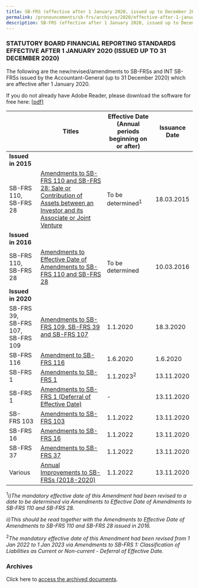 ```yaml
---
title: SB-FRS (effective after 1 January 2020, issued up to December 2020)
permalink: /pronouncements/sb-frs/archives/2020/effective-after-1-january-2020-issued-up-to-december-2020/
description: SB-FRS (effective after 1 January 2020, issued up to December 2020)
---
```

### STATUTORY BOARD FINANCIAL REPORTING STANDARDS EFFECTIVE AFTER 1 JANUARY 2020 (ISSUED UP TO 31 DECEMBER 2020)

The following are the new/revised/amendments to SB-FRSs and INT SB-FRSs issued by the Accountant-General (up to 31 December 2020) which are affective after 1 January 2020.

If you do not already have Adobe Reader, please download the software for free here: [\[pdf\]](http://www.adobe.com/products/acrobat/readstep2.html)

|  | Titles | Effective Date (Annual periods beginning on or after) | Issuance Date |
| - | - | - | - |
| **Issued in 2015** |  |  |  |
| SB-FRS 110,<br>SB-FRS 28 | [Amendments to SB-FRS 110 and SB-FRS 28: Sale or Contribution of Assets between an Investor and its Associate or Joint Venture](/files/Docs/Default%20Source/Sb%20Frs/Aft%201%20Jan%202019%20to%20Dec%202019/Titles/amendments_to_sb-frs_110_and_sb-frs_28.pdf) | To be determined<sup>1</sup> | 18.03.2015 |
| **Issued in 2016** |  |  |  |
| SB-FRS 110,<br>SB-FRS 28 | [Amendments to Effective Date of Amendments to SB-FRS 110 and SB-FRS 28](/files/Docs/Default%20Source/Sb%20Frs/Aft%201%20Jan%202019%20to%20Dec%202019/Titles/amendments_to_effective_date_of_amendments_to_sb-frs_110_and_sb-frs_28.pdf) | To be determined | 10.03.2016 |
| **Issued in 2020** |  |  |  |
| SB-FRS 39,<br>SB-FRS 107,<br>SB-FRS 109 | [Amendments to SB-FRS 109, SB-FRS 39 and SB-FRS 107](/files/Docs/Default%20Source/Sb%20Frs/Aft%201%20Jan%202020%20to%20Dec%202020/amendments-to-sb-frs-109-sb-frs-39-and-sb-frs-107.pdf) | 1.1.2020 | 18.3.2020 |
| SB-FRS 116 | [Amendment to SB-FRS 116](/files/Docs/Default%20Source/Default%20Document%20Library/amendment-to-sb-frs-116-covid-19-related-rent-concessions.pdf) | 1.6.2020 | 1.6.2020 |
| SB-FRS 1 | [Amendments to SB-FRS 1](/files/Docs/Default%20Source/Sb%20Frs/Aft%201%20Jan%202020%20to%20Dec%202020/amendments-to-sb-frs-1.pdf) | 1.1.2023<sup>2</sup> | 13.11.2020 |
| SB-FRS 1 | [Amendments to SB-FRS 1 (Deferral of Effective Date)](/files/Docs/Default%20Source/Sb%20Frs/Aft%201%20Jan%202020%20to%20Dec%202020/amendments-to-sb-frs-1---deferral-of-effective-date.pdf) | - | 13.11.2020 |
| SB-FRS 103 | [Amendments to SB-FRS 103](/files/Docs/Default%20Source/Default%20Document%20Library/amendments-to-sb-frs-103.pdf) | 1.1.2022 | 13.11.2020 |
| SB-FRS 16 | [Amendments to SB-FRS 16](/files/Docs/Default%20Source/Sb%20Frs/Aft%201%20Jan%202020%20to%20Dec%202020/amendments-to-sb-frs-16.pdf) | 1.1.2022 | 13.11.2020 |
| SB-FRS 37 | [Amendments to SB-FRS 37](/files/Docs/Default%20Source/Sb%20Frs/Aft%201%20Jan%202020%20to%20Dec%202020/amendments-to-sb-frs-37.pdf) | 1.1.2022 | 13.11.2020 |
| Various | [Annual Improvements to SB-FRSs (2018-2020)](/files/Docs/Default%20Source/Sb%20Frs/Aft%201%20Jan%202020%20to%20Dec%202020/annual-improvements-to-sb-frss-(may-2020).pdf) | 1.1.2022 | 13.11.2020 |


<sup>1</sup>*i)The mandatory effective date of this Amendment had been revised to a date to be determined via Amendments to Effective Date of Amendments to SB-FRS 110 and SB-FRS 28.*

*ii)This should be read together with the Amendments to Effective Date of Amendments to SB-FRS 110 and SB-FRS 28 issued in 2016.*
  
<sup>2</sup>*The mandatory effective date of this Amendment had been revised from 1 Jan 2022 to 1 Jan 2023 via Amendments to SB-FRS 1: Classification of Liabilities as Current or Non-current - Deferral of Effective Date.*

### Archives 

Click here to [access the archived documents](/pronouncements/sb-frs/archives/).